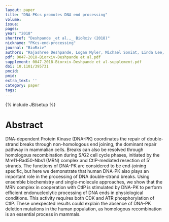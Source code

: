 ```yaml
---
layout: paper
title: "DNA-PKcs promotes DNA end processing"
volume:
issue:
pages:
year: "2018"
shortref: "Deshpande _et al.,_ BioRxiv (2018)"
nickname: "PKcs-end-processing"
journal: "BioRxiv"
authors: "Rajashree Deshpande, Logan Myler, Michael Soniat, Linda Lee, Susan Lees-Miller, Ilya Finkelstein, Tanya T. Paull"
pdf: 0047-2018-Biorxiv-Deshpande et al.pdf
supplement: 0047-2018-Biorxiv-Deshpande et al-supplement.pdf
doi: 10.1101/395731
pmcid:
pmid:
extra_text: ''
category: paper
tags:
---
```

{% include JB/setup %}

# Abstract

DNA-dependent Protein Kinase (DNA-PK) coordinates the repair of double-strand breaks through non-homologous end joining, the dominant repair pathway in mammalian cells. Breaks can also be resolved through homologous recombination during S/G2 cell cycle phases, initiated by the Mre11-Rad50-Nbs1 (MRN) complex and CtIP-mediated resection of 5' strands. The functions of DNA-PK are considered to be end-joining specific, but here we demonstrate that human DNA-PK also plays an important role in the processing of DNA double-strand breaks. Using ensemble biochemistry and single-molecule approaches, we show that the MRN complex in cooperation with CtIP is stimulated by DNA-PK to perform efficient endonucleolytic processing of DNA ends in physiological conditions. This activity requires both CDK and ATR phosphorylation of CtIP. These unexpected results could explain the absence of DNA-PK deletion mutations in the human population, as homologous recombination is an essential process in mammals.
